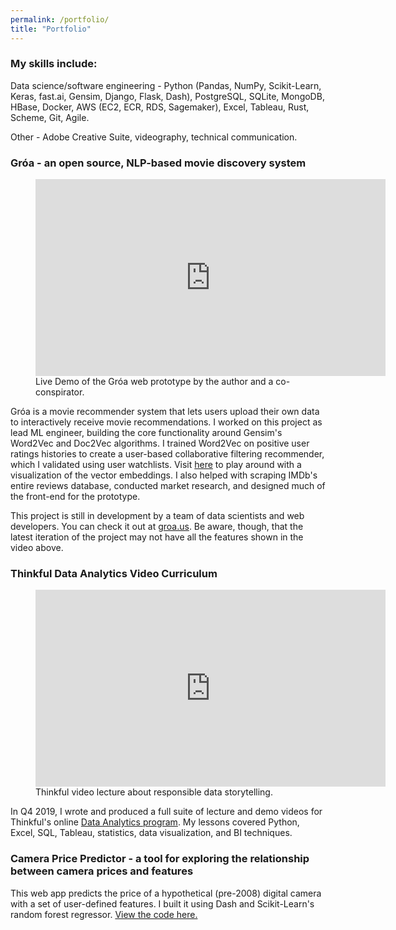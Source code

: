 ```yaml
---
permalink: /portfolio/
title: "Portfolio"
---
```



### My skills include:
Data science/software engineering - Python (Pandas, NumPy, Scikit-Learn, Keras, fast.ai, Gensim, Django, Flask, Dash), PostgreSQL, SQLite, MongoDB, HBase, Docker, AWS (EC2, ECR, RDS, Sagemaker), Excel, Tableau, Rust, Scheme, Git, Agile.

Other - Adobe Creative Suite, videography, technical communication.


### Gróa - an open source, NLP-based movie discovery system
<figure>
	<iframe width="560" height="315" src="https://www.youtube.com/embed/-XXOhunofT8" frameborder="0" allow="accelerometer; autoplay; encrypted-media; gyroscope; picture-in-picture" allowfullscreen></iframe>
	<figcaption>Live Demo of the Gróa web prototype by the author and a co-conspirator.
	</figcaption>
</figure>

Gróa is a movie recommender system that lets users upload their own data to interactively receive movie recommendations. I worked on this project as lead ML engineer, building the core functionality around Gensim's Word2Vec and Doc2Vec algorithms. I trained Word2Vec on positive user ratings histories to create a user-based collaborative filtering recommender, which I validated using user watchlists. Visit [here](https://projector.tensorflow.org/?config=https://raw.githubusercontent.com/coopwilliams/w2v_movie_projector/master/projector_config_top_10k.json) to play around with a visualization of the vector embeddings. I also helped with scraping IMDb's entire reviews database, conducted market research, and designed much of the front-end for the prototype.

This project is still in development by a team of data scientists and web developers. You can check it out at [groa.us](https://www.groa.us/). Be aware, though, that the latest iteration of the project may not have all the features shown in the video above.

### Thinkful Data Analytics Video Curriculum
<figure>
	<iframe width="560" height="315" src="https://www.youtube.com/embed/avXw2krbxgI" frameborder="0" allow="accelerometer; autoplay; encrypted-media; gyroscope; picture-in-picture" allowfullscreen></iframe>
	<figcaption>Thinkful video lecture about responsible data storytelling.
	</figcaption>
</figure>

In Q4 2019, I wrote and produced a full suite of lecture and demo videos for Thinkful's online [Data Analytics program](https://www.thinkful.com/bootcamp/data-analytics/flexible/). My lessons covered Python, Excel, SQL, Tableau, statistics, data visualization, and BI techniques.

### Camera Price Predictor - a tool for exploring the relationship between camera prices and features

This web app predicts the price of a hypothetical (pre-2008) digital camera with a set of user-defined features. I built it using Dash and Scikit-Learn's random forest regressor. [View the code here.](https://github.com/coopwilliams/camera_prices)
